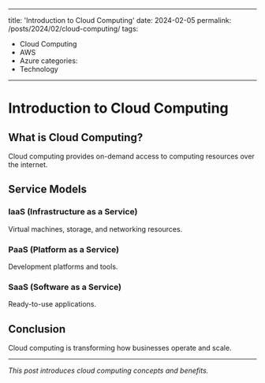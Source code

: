  ---
title: 'Introduction to Cloud Computing'
date: 2024-02-05
permalink: /posts/2024/02/cloud-computing/
tags:
  - Cloud Computing
  - AWS
  - Azure
categories:
  - Technology
---

# Introduction to Cloud Computing

## What is Cloud Computing?

Cloud computing provides on-demand access to computing resources over the internet.

## Service Models

### IaaS (Infrastructure as a Service)
Virtual machines, storage, and networking resources.

### PaaS (Platform as a Service)
Development platforms and tools.

### SaaS (Software as a Service)
Ready-to-use applications.

## Conclusion

Cloud computing is transforming how businesses operate and scale.

---

*This post introduces cloud computing concepts and benefits.*